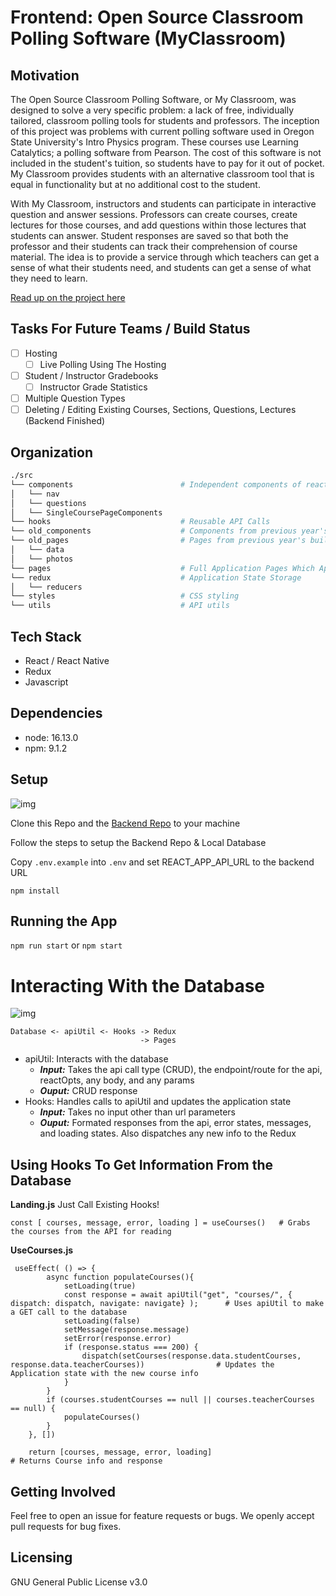# Frontend: Open Source Classroom Polling Software (MyClassroom)

## Motivation

  The Open Source Classroom Polling Software, or My Classroom, was designed to solve a very specific problem: a lack of free, individually tailored, classroom polling tools for students and professors. The inception of this project was problems with current polling software used in Oregon State University's Intro Physics program. These courses use Learning Catalytics; a polling software from Pearson. The cost of this software is not included in the student's tuition, so students have to pay for it out of pocket. My Classroom provides students with an alternative classroom tool that is equal in functionality but at no additional cost to the student. 
  
  With My Classroom, instructors and students can participate in interactive question and answer sessions. Professors can create courses, create lectures for those courses, and add questions within those lectures that students can answer. Student responses are saved so that both the professor and their students can track their comprehension of course material. The idea is to provide a service through which teachers can get a sense of what their students need, and students can get a sense of what they need to learn.
  
  [Read up on the project here](https://github.com/CS461PollingApplication/my-classroom-fe/blob/master/Project%20Vision%20and%20Scope.pdf)
  
## Tasks For Future Teams / Build Status

- [ ] Hosting
   - [ ] Live Polling Using The Hosting
- [ ] Student / Instructor Gradebooks
   - [ ]  Instructor Grade Statistics
- [ ] Multiple Question Types
- [ ] Deleting / Editing Existing Courses, Sections, Questions, Lectures (Backend Finished)

## Organization

```bash
./src
└── components                        # Independent components of react code such as Cards, Buttons, and Navigation
│   └── nav
│   └── questions
│   └── SingleCoursePageComponents
└── hooks                             # Reusable API Calls 
└── old_components                    # Components from previous year's build
└── old_pages                         # Pages from previous year's build
│   └── data
│   └── photos
└── pages                             # Full Application Pages Which App.js navigation links to
└── redux                             # Application State Storage
│   └── reducers
└── styles                            # CSS styling
└── utils                             # API utils 
```

## Tech Stack

- React / React Native
- Redux
- Javascript

## Dependencies

- node: 16.13.0
- npm: 9.1.2

## Setup

![img](https://github.com/CS461PollingApplication/my-classroom-fe/blob/master/bigpicture.PNG?raw=true)

Clone this Repo and the [Backend Repo](https://github.com/CS461PollingApplication/my-classroom-backend) to your machine

Follow the steps to setup the Backend Repo & Local Database

Copy `.env.example` into `.env` and set REACT_APP_API_URL to the backend URL

```
npm install
```

## Running the App

`npm run start` or `npm start`

# Interacting With the Database

![img](https://github.com/CS461PollingApplication/my-classroom-fe/blob/master/schema.PNG?raw=true)

```
Database <- apiUtil <- Hooks -> Redux 
                             -> Pages 
```

- apiUtil: Interacts with the database
  -  ***Input:*** Takes the api call type (CRUD), the endpoint/route for the api, reactOpts, any body, and any params
  -  ***Ouput:*** CRUD response 
- Hooks: Handles calls to apiUtil and updates the application state
  - ***Input:*** Takes no input other than url parameters 
  - ***Ouput:*** Formated responses from the api, error states, messages, and loading states. Also dispatches any new info to the Redux 

## Using Hooks To Get Information From the Database

**Landing.js** Just Call Existing Hooks!
```
const [ courses, message, error, loading ] = useCourses()   # Grabs the courses from the API for reading 
```
**UseCourses.js**
```
 useEffect( () => {
        async function populateCourses(){
            setLoading(true)
            const response = await apiUtil("get", "courses/", { dispatch: dispatch, navigate: navigate} );      # Uses apiUtil to make a GET call to the database
            setLoading(false)
            setMessage(response.message)
            setError(response.error)
            if (response.status === 200) {
                dispatch(setCourses(response.data.studentCourses, response.data.teacherCourses))                # Updates the Application state with the new course info
            }
        }
        if (courses.studentCourses == null || courses.teacherCourses == null) {
            populateCourses()
        }
    }, [])

    return [courses, message, error, loading]                                                                   # Returns Course info and response 
 ```

## Getting Involved

Feel free to open an issue for feature requests or bugs. We openly accept pull requests for bug fixes.

## Licensing

GNU General Public License v3.0
